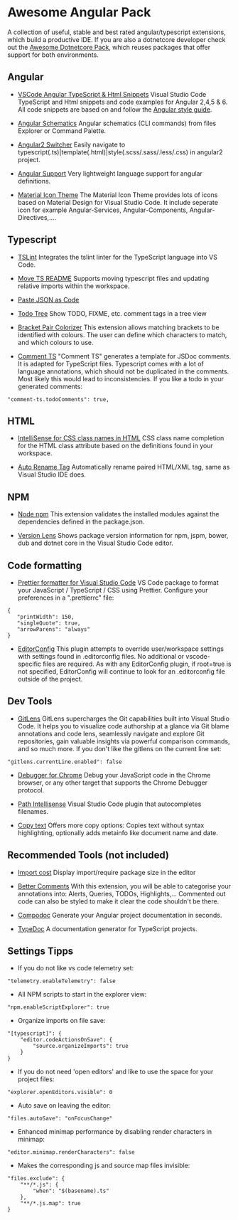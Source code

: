# Awesome Angular Pack

A collection of useful, stable and best rated angular/typescript extensions, which build a productive IDE. If you are also a dotnetcore developer check out the [Awesome Dotnetcore Pack](https://marketplace.visualstudio.com/items?itemName=salbert.awesome-dotnetcore-pack), which reuses packages that offer support for both environments.

## Angular

- [VSCode Angular TypeScript & Html Snippets](https://marketplace.visualstudio.com/items?itemName=Mikael.Angular-BeastCode)
  Visual Studio Code TypeScript and Html snippets and code examples for Angular 2,4,5 & 6. All code snippets are based on and follow the [Angular style guide](https://angular.io/docs/ts/latest/guide/style-guide.html).

- [Angular Schematics](https://marketplace.visualstudio.com/items?itemName=cyrilletuzi.angular-schematics)
  Angular schematics (CLI commands) from files Explorer or Command Palette.

- [Angular2 Switcher](https://marketplace.visualstudio.com/items?itemName=infinity1207.angular2-switcher)
  Easily navigate to typescript(.ts)|template(.html)|style(.scss/.sass/.less/.css) in angular2 project.

- [Angular Support](https://marketplace.visualstudio.com/items?itemName=vismalietuva.vscode-angular-support)
  Very lightweight language support for angular definitions.

- [Material Icon Theme](https://marketplace.visualstudio.com/items?itemName=PKief.material-icon-theme)
  The Material Icon Theme provides lots of icons based on Material Design for Visual Studio Code. It include seperate icon for example Angular-Services, Angular-Components, Angular-Directives,....

## Typescript

- [TSLint](https://marketplace.visualstudio.com/items?itemName=eg2.tslint)
  Integrates the tslint linter for the TypeScript language into VS Code.

- [Move TS README](https://marketplace.visualstudio.com/items?itemName=stringham.move-ts)
  Supports moving typescript files and updating relative imports within the workspace.

- [Paste JSON as Code](https://marketplace.visualstudio.com/items?itemName=quicktype.quicktype)

- [Todo Tree](https://marketplace.visualstudio.com/items?itemName=Gruntfuggly.todo-tree)
  Show TODO, FIXME, etc. comment tags in a tree view

- [Bracket Pair Colorizer](https://marketplace.visualstudio.com/items?itemName=CoenraadS.bracket-pair-colorizer)
  This extension allows matching brackets to be identified with colours. The user can define which characters to match, and which colours to use.

- [Comment TS](https://marketplace.visualstudio.com/items?itemName=salbert.comment-ts)
  "Comment TS" generates a template for JSDoc comments. It is adapted for TypeScript files. Typescript comes with a lot of language annotations, which should not be duplicated in the comments. Most likely this would lead to inconsistencies. If you like a todo in your generated comments:

```
"comment-ts.todoComments": true,
```

## HTML

- [IntelliSense for CSS class names in HTML](https://marketplace.visualstudio.com/items?itemName=Zignd.html-css-class-completion)
  CSS class name completion for the HTML class attribute based on the definitions found in your workspace.

- [Auto Rename Tag](https://marketplace.visualstudio.com/items?itemName=formulahendry.auto-rename-tag)
  Automatically rename paired HTML/XML tag, same as Visual Studio IDE does.

## NPM

- [Node npm](https://marketplace.visualstudio.com/items?itemName=eg2.vscode-npm-script)
  This extension validates the installed modules against the dependencies defined in the package.json.

- [Version Lens](https://marketplace.visualstudio.com/items?itemName=pflannery.vscode-versionlens)
  Shows package version information for npm, jspm, bower, dub and dotnet core in the Visual Studio Code editor.

## Code formatting

- [Prettier formatter for Visual Studio Code](https://marketplace.visualstudio.com/items?itemName=esbenp.prettier-vscode)
  VS Code package to format your JavaScript / TypeScript / CSS using Prettier. Configure your preferences in a ".prettierrc" file:

```
{
   "printWidth": 150,
   "singleQuote": true,
   "arrowParens": "always"
}
```

- [EditorConfig](https://marketplace.visualstudio.com/items?itemName=EditorConfig.EditorConfig)
  This plugin attempts to override user/workspace settings with settings found in .editorconfig files. No additional or vscode-specific files are required. As with any EditorConfig plugin, if root=true is not specified, EditorConfig will continue to look for an .editorconfig file outside of the project.

## Dev Tools

- [GitLens](https://marketplace.visualstudio.com/items?itemName=eamodio.gitlens)
  GitLens supercharges the Git capabilities built into Visual Studio Code. It helps you to visualize code authorship at a glance via Git blame annotations and code lens, seamlessly navigate and explore Git repositories, gain valuable insights via powerful comparison commands, and so much more. If you don't like the gitlens on the current line set:

```
"gitlens.currentLine.enabled": false
```

- [Debugger for Chrome](https://marketplace.visualstudio.com/items?itemName=msjsdiag.debugger-for-chrome)
  Debug your JavaScript code in the Chrome browser, or any other target that supports the Chrome Debugger protocol.

- [Path Intellisense](https://marketplace.visualstudio.com/items?itemName=christian-kohler.path-intellisense)
  Visual Studio Code plugin that autocompletes filenames.

- [Copy text](https://marketplace.visualstudio.com/items?itemName=salbert.copy-text)
  Offers more copy options: Copies text without syntax highlighting, optionally adds metainfo like document name and date.

## Recommended Tools (not included)

- [Import cost](https://marketplace.visualstudio.com/items?itemName=wix.vscode-import-cost)
  Display import/require package size in the editor

- [Better Comments](https://marketplace.visualstudio.com/items?itemName=aaron-bond.better-comments)
  With this extension, you will be able to categorise your annotations into: Alerts, Queries, TODOs, Highlights,...
  Commented out code can also be styled to make it clear the code shouldn't be there.

- [Compodoc](https://compodoc.github.io/website/)
  Generate your Angular project documentation in seconds.

- [TypeDoc](http://typedoc.org/guides/installation/)
  A documentation generator for TypeScript projects.

## Settings Tipps

- If you do not like vs code telemetry set:

```
"telemetry.enableTelemetry": false
```

- All NPM scripts to start in the explorer view:

```
"npm.enableScriptExplorer": true
```

- Organize imports on file save:

```
"[typescript]": {
    "editor.codeActionsOnSave": {
        "source.organizeImports": true
    }
}
```

- If you do not need 'open editors' and like to use the space for your project files:

```
"explorer.openEditors.visible": 0
```

- Auto save on leaving the editor:

```
"files.autoSave": "onFocusChange"
```

- Enhanced minimap performance by disabling render characters in minimap:

```
"editor.minimap.renderCharacters": false
```

- Makes the corresponding js and source map files invisible:

```
"files.exclude": {
    "**/*.js": {
        "when": "$(basename).ts"
    },
    "**/*.js.map": true
}
```
